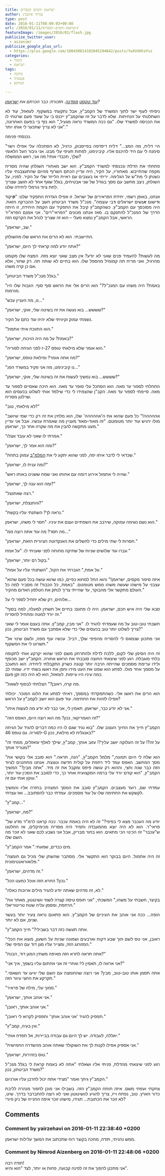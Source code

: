 ```yaml
---
title: ישראמן והמים הכבדים
author: נמרוד איזנברג
type: post
date: 2016-01-11T08:09:03+00:00
url: /2016/01/11/ישראמן-והמים-הכבדים/
featureImage: /images/2016/01/flash.jpg
publicize_twitter_user:
  - aizenimr
publicize_google_plus_url:
  - https://plus.google.com/108430814102045194842/posts/YwXVXHtoYsz
categories:
  - הומור
  - ישראמן
tags:
  - כתיבה
  - פנטסיה
  - קומיקס

---
```

<p align="justify">
  <em><a href="/2015/12/27/%d7%a9%d7%99%d7%98-%d7%a9%d7%9b%d7%95%d7%aa%d7%91%d7%99%d7%9d-%d7%91%d7%a1%d7%93%d7%a0%d7%aa-%d7%9b%d7%aa%d7%99%d7%91%d7%94/">עוד טקסט</a> <a href="/2015/12/29/%d7%94%d7%a7%d7%a1%d7%9d-%d7%94%d7%a8%d7%90%d7%a9%d7%95%d7%9f-%d7%a9%d7%9c%d7%99/">מסדנה</a>. תזכורת: כבר הכרתם את <a href="/2016/01/06/%d7%99%d7%a9%d7%a8%d7%90%d7%9e%d7%9f/" target="_blank" rel="noopener noreferrer">ישראמן</a>?</em>
</p>

<p align="justify">
  <span lang="he-IL">ניסיתי לעוף ישר לתוך המשרד של הקמב</span><span lang="en-US">"</span><span lang="he-IL">ץ</span><span lang="en-US">, </span><span lang="he-IL">אבל נתקעתי במשקוף</span><span lang="en-US">. </span><span lang="he-IL">לעזאזל</span><span lang="en-US">, </span><span lang="he-IL">עוד לא השתלטתי על הנחיתות</span><span lang="en-US">. </span><span lang="he-IL">שלא לדבר על זה שהקמב</span><span lang="en-US">"</span><span lang="he-IL">ץ ייכנס בי על שעוד פעם שרטתי לו את הכניסה למשרד שלו</span><span lang="en-US">. "</span><span lang="he-IL">גם ככה המשרד נראה מגעיל</span><span lang="en-US">," </span><span lang="he-IL">הוא נזף בי בפעם האחרונה</span><span lang="en-US">, "</span><span lang="he-IL">אני לא צריך שתכער לי אותו יותר</span><span lang="en-US">."</span>
</p>

<p align="justify">
  <span lang="he-IL">נכנסתי פנימה</span><span lang="en-US">.</span>
</p>

<p align="justify">
  <span lang="en-US">"</span><span lang="he-IL">היי דלית</span><span lang="en-US">, </span><span lang="he-IL">מה המצ</span><span lang="en-US">&#8230;" </span><span lang="he-IL">דלית דיפדפה בפייסבוק</span><span lang="en-US">, </span><span lang="he-IL">כרגיל</span><span lang="en-US">, </span><span lang="he-IL">לא הסתכלה עלי אפילו וישר סימנה לי עם היד להיכנס אליו</span><span lang="en-US">. </span><span lang="he-IL">קיבינימט</span><span lang="en-US">, </span><span lang="he-IL">לפחות תעיפי עלי מבט</span><span lang="en-US">. </span><span lang="he-IL">אני גיבור העל הלאומי שלך</span><span lang="en-US">, </span><span lang="he-IL">תכבדי אותי</span><span lang="en-US">! </span><span lang="he-IL">מה אני</span><span lang="en-US">, </span><span lang="he-IL">ראש הממשלה</span><span lang="en-US">?</span>
</p>

<p align="justify">
  <span lang="he-IL">פתחתי את הדלת ונכנסתי למשרד הקמב</span><span lang="en-US">"</span><span lang="he-IL">ץ</span><span lang="en-US">. </span><span lang="he-IL">הוא ישב מאחורי השולחן שהיה מסריח מקפה שהתייבש</span><span lang="en-US">. </span><span lang="he-IL">מאחוריו</span><span lang="en-US">, </span><span lang="he-IL">על הקיר</span><span lang="en-US">, </span><span lang="he-IL">היה עדיין הכתם השרוף מהיום שהתעצבנתי עליו כשנתן לי מת</span><span lang="en-US">"</span><span lang="he-IL">ש על הגלימה</span><span lang="en-US">. </span><span lang="he-IL">יריתי אז בעצבים עם ראיית הלייזר שלי על הקיר</span><span lang="en-US">. </span><span lang="he-IL">לפניו</span><span lang="en-US">, </span><span lang="he-IL">על השולחן</span><span lang="en-US">, </span><span lang="he-IL">ניצב מחשב עם מסך בגודל של שני אבטיחים</span><span lang="en-US">, </span><span lang="he-IL">בגלל שאף אחד לא חושב שצריך לתת ציוד נורמלי ליחידה שלנו</span><span lang="en-US">.</span>
</p>

<p align="justify">
  <span lang="he-IL">אנחנו, באופן רשמי, יחידת הפראירים של ישראל</span><span lang="en-US">. </span><span lang="he-IL">זו אפילו הגדרת התפקיד שלנו</span><span lang="en-US">: "</span><span lang="he-IL"><em><strong>פ</strong></em>יקוד ו<em><strong>ר</strong></em>ישום <em><strong>א</strong></em>נשים <em><strong>י</strong></em>שראלים <em><strong>ר</strong></em>בי עוצמה</span><span lang="en-US">". </span><span lang="he-IL">מנכ</span><span lang="en-US">"</span><span lang="he-IL">ל משרד הביטחון חשב על ההברקה הזאת</span><span lang="en-US">. </span><span lang="he-IL">היה מסוכסך עם הקמב</span><span lang="en-US">"</span><span lang="he-IL">ץ</span><span lang="en-US">. </span><span lang="he-IL">כשהקמב</span><span lang="en-US">"</span><span lang="he-IL">ץ קיבל את התפקיד עם הקמת היחידה</span><span lang="en-US">, </span><span lang="he-IL">זו היתה הדרך של המנכ</span><span lang="en-US">"</span><span lang="he-IL">ל להתנקם בו</span><span lang="en-US">. </span><span lang="he-IL">מאז אנחנו מכונים </span><span lang="en-US">"</span><span lang="he-IL">הפראי</span><span lang="en-US">"</span><span lang="he-IL">רים</span><span lang="en-US">". </span><span lang="he-IL">אני אמנם הפרא</span><span lang="en-US">"</span><span lang="he-IL">יר הראשי, אבל הקמב</span><span lang="en-US">"</span><span lang="he-IL">ץ נמצא מעלי &#8211; הוא זה שצריך לנהל את הקרקס הזה</span><span lang="en-US">.</span>
</p>

<p align="justify">
  <span lang="en-US">"</span><span lang="he-IL">שב</span><span lang="en-US">, </span><span lang="he-IL">ישראמן</span><span lang="en-US">."</span>
</p>

<p align="justify">
  <span lang="he-IL">התיישבתי</span><span lang="en-US">. </span><span lang="he-IL">הוא לא הרים את הראש שלו מהשולחן</span><span lang="en-US">.</span>
</p>

<p align="justify">
  <span lang="en-US">"</span><span lang="he-IL">אתה יודע למה קראתי לך היום</span><span lang="en-US">, </span><span lang="he-IL">ישראמן</span><span lang="en-US">?"</span>
</p>

<p align="justify">
  <span lang="he-IL">מה לעשות</span><span lang="en-US">? </span><span lang="he-IL">להעמיד פנים שאני לא יודע</span><span lang="en-US">? </span><span lang="he-IL">אין מצב שאני יוצא מזה</span><span lang="en-US">. </span><span lang="he-IL">המצח שלו מקומט מהרגיל</span><span lang="en-US">, </span><span lang="he-IL">ואני מריח תה קמומיל מהספל שלו</span><span lang="en-US">. </span><span lang="he-IL">הוא בחיים לא שותה תה</span><span lang="en-US">. </span><span lang="he-IL">רק שחור</span><span lang="en-US">, </span><span lang="he-IL">אלא אם כן קרה משהו</span><span lang="en-US">.</span>
</p>

<p align="justify">
  <span lang="en-US">"</span><span lang="he-IL">בגלל מנכ</span><span lang="en-US">"</span><span lang="he-IL">ל משרד הביטחון</span><span lang="en-US">."</span>
</p>

<p align="justify">
  <span lang="en-US">"</span><span lang="he-IL">באמת</span><span lang="en-US">? </span><span lang="he-IL">היה משהו עם המנכ</span><span lang="en-US">"</span><span lang="he-IL">ל</span><span lang="en-US">?" </span><span lang="he-IL">הוא הרים אלי את הראש סוף סוף</span><span lang="en-US">. </span><span lang="he-IL">הגבות שלו היו מורמות</span><span lang="en-US">.</span>
</p>

<p align="justify">
  <span lang="en-US">"</span><span lang="he-IL">נו</span><span lang="en-US">, </span><span lang="he-IL">מה העניין עכש…</span><span lang="en-US">"</span>
</p>

<p align="justify">
  <span lang="en-US">"</span><span lang="he-IL">שששש… בוא נעשה את זה בשיטה שלי</span><span lang="en-US">, </span><span lang="he-IL">אוקי</span><span lang="en-US">, </span><span lang="he-IL">ישראמן</span><span lang="en-US">?"</span>
</p>

<p align="justify">
  <span lang="he-IL">נשמתי עמוק וקיוויתי שלא יהיה עוד כתם על הקיר</span><span lang="en-US">.</span>
</p>

<p align="justify">
  <span lang="en-US">"</span><span lang="he-IL">הוא התווכח איתי אתמול</span><span lang="en-US">."</span>
</p>

<p align="justify">
  <span lang="en-US">"</span><span lang="he-IL">באמת</span><span lang="en-US">? </span><span lang="he-IL">על מה היה הויכוח</span><span lang="en-US">, </span><span lang="he-IL">ישראמן</span><span lang="en-US">?"</span>
</p>

<p align="justify">
  <span lang="en-US">"</span><span lang="he-IL">הוא אומר שלא מילאתי טופס </span><span lang="en-US">27-</span><span lang="he-IL">ז לפני הגיחה לסוריה</span><span lang="en-US">."</span>
</p>

<p align="justify">
  <span lang="en-US">"</span><span lang="he-IL">מה אתה אומר</span><span lang="en-US">? </span><span lang="he-IL">ומילאת טופס</span><span lang="en-US">, </span><span lang="he-IL">ישראמן</span><span lang="en-US">?"</span>
</p>

<p align="justify">
  <span lang="en-US">"</span><span lang="he-IL">נו קיבינימט</span><span lang="en-US">, </span><span lang="he-IL">מה אני פקיד במשרד הפנ…</span><span lang="en-US">"</span>
</p>

<p align="justify">
  <span lang="en-US">"</span><span lang="he-IL">שששש… בוא נמשיך לעשות את זה בשיטה שלי</span><span lang="en-US">, </span><span lang="he-IL">אוקי</span><span lang="en-US">, </span><span lang="he-IL">ישראמן</span><span lang="en-US">?"</span>
</p>

<p align="justify">
  <span lang="he-IL">התחלתי לספור עד מאה</span><span lang="en-US">. </span><span lang="he-IL">הוא הסתכל עלי סופר עד מאה</span><span lang="en-US">. </span><span lang="he-IL">הוא חיכה שאסיים לספור עד מאה</span><span lang="en-US">. </span><span lang="he-IL">סיימתי לספור עד מאה</span><span lang="en-US">. </span><span lang="he-IL">הקב</span><span lang="en-US">"</span><span lang="he-IL">ן שהצמידו לי כדי שילמד אותי לשלוט בכעסים הוא שרלטן מסריח</span><span lang="en-US">.</span>
</p>

<p align="justify">
  <span lang="en-US">"</span><span lang="he-IL">לא מילאתי</span><span lang="en-US">, </span><span lang="he-IL">טוב</span><span lang="en-US">?"</span>
</p>

<p align="justify">
  <span lang="en-US">"</span><span lang="he-IL">אההההה</span><span lang="en-US">!" </span><span lang="he-IL">כל פעם שהוא את ה</span><span lang="en-US">'</span><span lang="he-IL">אההההה</span><span lang="en-US">' </span><span lang="he-IL">שלו</span><span lang="en-US">, </span><span lang="he-IL">הוא מלחין את זה רק כדי שמי שיושב מולו ירגיש עוד יותר מטומטם</span><span lang="en-US">. "</span><span lang="he-IL">זה מאוד</span><span lang="en-US">&#8211;</span><span lang="he-IL">מאוד מעניין מה שאמרת עכשיו</span><span lang="en-US">. </span><span lang="he-IL">אבל אני עדיין מעט מתקשה להבין את מה שקרה אחר כך</span><span lang="en-US">, </span><span lang="he-IL">ישראמן</span><span lang="en-US">."</span>
</p>

<p align="justify">
  <span lang="en-US">"</span><span lang="he-IL">אמרתי לו שאני לא עובד אצלו</span><span lang="en-US">."</span>
</p>

<p align="justify">
  <span lang="en-US">"</span><span lang="he-IL">ומה הוא אמר לך</span><span lang="en-US">, </span><span lang="he-IL">ישראמן</span><span lang="en-US">?"</span>
</p>

<p align="justify">
  <span lang="en-US">"</span><span lang="he-IL">שכדאי לי לדבר איתו יפה</span><span lang="en-US">, </span><span lang="he-IL">לפני שהוא יתקע לי את <a href="https://he.wikipedia.org/wiki/%D7%94%D7%9E%D7%9E%D7%95%D7%A0%D7%94_%D7%A2%D7%9C_%D7%94%D7%91%D7%99%D7%98%D7%97%D7%95%D7%9F_%D7%91%D7%9E%D7%A2%D7%A8%D7%9B%D7%AA_%D7%94%D7%91%D7%99%D7%98%D7%97%D7%95%D7%9F">המלמ</a></span><a href="https://he.wikipedia.org/wiki/%D7%94%D7%9E%D7%9E%D7%95%D7%A0%D7%94_%D7%A2%D7%9C_%D7%94%D7%91%D7%99%D7%98%D7%97%D7%95%D7%9F_%D7%91%D7%9E%D7%A2%D7%A8%D7%9B%D7%AA_%D7%94%D7%91%D7%99%D7%98%D7%97%D7%95%D7%9F"><span lang="en-US">"</span></a><span lang="he-IL"><a href="https://he.wikipedia.org/wiki/%D7%94%D7%9E%D7%9E%D7%95%D7%A0%D7%94_%D7%A2%D7%9C_%D7%94%D7%91%D7%99%D7%98%D7%97%D7%95%D7%9F_%D7%91%D7%9E%D7%A2%D7%A8%D7%9B%D7%AA_%D7%94%D7%91%D7%99%D7%98%D7%97%D7%95%D7%9F">ב</a> עמוק בתחת</span><span lang="en-US">."</span>
</p>

<p align="justify">
  <span lang="en-US">"</span><span lang="he-IL">ומה ענית לו</span><span lang="en-US">, </span><span lang="he-IL">ישראמן</span><span lang="en-US">?"</span>
</p>

<p align="justify">
  <span lang="en-US">"</span><span lang="he-IL">שהיה לי אתמול אירוע דומה עם אחותו ואני שמח ששנינו באותו ראש</span><span lang="en-US">."</span>
</p>

<p align="justify">
  <span lang="en-US">"</span><span lang="he-IL">ומה הוא ענה לך</span><span lang="en-US">, </span><span lang="he-IL">ישראמן</span><span lang="en-US">?"</span>
</p>

<p align="justify">
  <span lang="en-US">"</span><span lang="he-IL">רצה שאתנצל</span><span lang="en-US">."</span>
</p>

<p align="justify">
  <span lang="en-US">"</span><span lang="he-IL">והתנצלת</span><span lang="en-US">, </span><span lang="he-IL">ישראמן</span><span lang="en-US">?"</span>
</p>

<p align="justify">
  <span lang="en-US">"</span><span lang="he-IL">נראה לך</span><span lang="en-US">? </span><span lang="he-IL">השתנתי עליו בקשת</span><span lang="en-US">."</span>
</p>

<p align="justify">
  <span lang="he-IL">הוא נשם נשימה עמוקה</span><span lang="en-US">, </span><span lang="he-IL">שירבב את השפתיים ועצם את עיניו</span><span lang="en-US">. "</span><span lang="he-IL">חסר לי משהו</span><span lang="en-US">, </span><span lang="he-IL">ישראמן</span><span lang="en-US">."</span>
</p>

<p align="justify">
  <span lang="en-US">"</span><span lang="he-IL">מה חסר</span><span lang="en-US">? </span><span lang="he-IL">מה עוד אתה רוצה ממ…</span><span lang="en-US">"</span>
</p>

<p align="justify">
  <span lang="en-US">"</span><span lang="he-IL">חסרות לי שתי מילים כדי להשלים את האנקדוטה הציורית הזאת</span><span lang="en-US">, </span><span lang="he-IL">ישראמן</span><span lang="en-US">."</span>
</p>

<p align="justify">
  <span lang="he-IL">עברו עוד שלושים שניות של שתיקה מתוחה לפני שעניתי לו</span><span lang="en-US">. "</span><span lang="he-IL">על אמת</span><span lang="en-US">."</span>
</p>

<p align="justify">
  <span lang="en-US">"</span><span lang="he-IL">בקול רם יותר</span><span lang="en-US">, </span><span lang="he-IL">ישראמן</span><span lang="en-US">."</span>
</p>

<p align="justify">
  <span lang="en-US">"</span><span lang="he-IL">על אמת</span><span lang="en-US">," </span><span lang="he-IL">הגברתי את הקול</span><span lang="en-US">, "</span><span lang="he-IL">השתנתי עליו על אמת</span><span lang="en-US">."</span>
</p>

<p align="justify">
  <span lang="en-US">"</span><span lang="he-IL">איזה סיפור מקסים</span><span lang="en-US">, </span><span lang="he-IL">ישראמן</span><span lang="en-US">!" </span><span lang="he-IL">והוא החל למחוא כפיים</span><span lang="en-US">, </span><span lang="he-IL">כמו שהוא עושה בכל פעם שהוא עצבני על מישהו שעשה משהו ממש מטומטם</span><span lang="en-US">. "</span><span lang="he-IL">באמת</span><span lang="en-US">, </span><span lang="he-IL">כל הכבוד</span><span lang="en-US">! </span><span lang="he-IL">זה מסביר למה כל העולם מתקשר אלי מהבוקר</span><span lang="en-US">, </span><span lang="he-IL">עד שהייתי צריך לנתק את הטלפון האדום מהקיר</span><span lang="en-US">."</span>
</p>

<p align="justify">
  <span lang="he-IL">אלוהים</span><span lang="en-US">, </span><span lang="he-IL">רק שלא יתחיל לספר לי על…</span>
</p>

<p align="justify">
  <span lang="en-US">"</span><span lang="he-IL">סבא שלי היה איש חכם</span><span lang="en-US">, </span><span lang="he-IL">ישראמן</span><span lang="en-US">. </span><span lang="he-IL">היה לו פתגם</span><span lang="en-US">: </span><span lang="he-IL">בחיים אל תשתין למעלה</span><span lang="en-US">, </span><span lang="he-IL">למה בסוף זה יורד למטה ומתחיל להסריח</span><span lang="en-US">."</span>
</p>

<p align="justify">
  <span lang="he-IL">חשבתי טוב</span><span lang="en-US">&#8211;</span><span lang="he-IL">טוב על מה שעמדתי להגיד לו</span><span lang="en-US">. "</span><span lang="he-IL">אני מבין</span><span lang="en-US">, </span><span lang="he-IL">קמב</span><span lang="en-US">"</span><span lang="he-IL">ץ</span><span lang="en-US">. </span><span lang="he-IL">אתה בעצם אומר לי שאני צריך לשלוט יותר טוב בכעסים שלי כדי שלא אסתבך עם משרד הביטחון</span><span lang="en-US">, </span><span lang="he-IL">נכון</span><span lang="en-US">?"</span>
</p>

<p align="justify">
  <span lang="en-US">"</span><span lang="he-IL">אני מתכוון שנמאס לי להסריח מהפיפי שלך</span><span lang="en-US">, </span><span lang="he-IL">דביל</span><span lang="en-US">. </span><span lang="he-IL">עכשיו עוף מפה</span><span lang="en-US">, </span><span lang="he-IL">ולשם שינוי אל תשרוט לי את המשקוף</span><span lang="en-US">."</span>
</p>

<p align="justify">
  <span lang="he-IL">זה היה הסימן שלי לקום</span><span lang="en-US">, </span><span lang="he-IL">ללכת לדלת ולהתרחק משם לפני שהוא יקרקע אותי לתקופה בלתי מוגבלת</span><span lang="en-US">. </span><span lang="he-IL">רגע לפני שיצאתי החוצה סובבתי את הראש אחורה</span><span lang="en-US">. </span><span lang="he-IL">הקמב</span><span lang="en-US">"</span><span lang="he-IL">ץ ישב מכופף ולידו ערימת מסמכים שהייתה הרבה יותר קטנה כשרק התקבלתי ליחידה</span><span lang="en-US">. </span><span lang="he-IL">הוא התעכב על מסמך אחד מולו</span><span lang="en-US">. </span><span lang="he-IL">לפתע הוא שמט את העט מידו וחפן את ראשו בשתי ידיו</span><span lang="en-US">. </span><span lang="he-IL">שמתי לב כמה עיניו היו עייפות</span><span lang="en-US">. </span><span lang="he-IL">לעזאזל</span><span lang="en-US">, </span><span lang="he-IL">הוא לא היה כזה זקן פעם</span><span lang="en-US">.</span>
</p>

<p align="justify">
  <span lang="en-US">"</span><span lang="he-IL">מה קרה</span><span lang="en-US">, </span><span lang="he-IL">ראובן</span><span lang="en-US">?" </span><span lang="he-IL">הצלחתי לבסוף לשאול</span><span lang="en-US">.</span>
</p>

<p align="justify">
  <span lang="he-IL">הוא הרים את ראשו אלי</span><span lang="en-US">. </span><span lang="he-IL">כשהתמקדתי במסמך</span><span lang="en-US">, </span><span lang="he-IL">ראיתי לפתע את הלוגו המוכר</span><span lang="en-US">. </span><span lang="he-IL">יכולתי אפילו לזהות את החתימה</span><span lang="en-US">. </span><span lang="he-IL">עוד פעם הוא יושב לקמב</span><span lang="en-US">"</span><span lang="he-IL">ץ על הראש</span><span lang="en-US">?</span>
</p>

<p align="justify">
  <span lang="en-US">"</span><span lang="he-IL">אני לא יודע כבר</span><span lang="en-US">, </span><span lang="he-IL">ישראמן</span><span lang="en-US">. </span><span lang="he-IL">תאמין לי</span><span lang="en-US">, </span><span lang="he-IL">אני כבר לא יודע מה לעשות איתו</span><span lang="en-US">."</span>
</p>

<p align="justify">
  <span lang="en-US">"</span><span lang="he-IL">זה האמריקאי</span><span lang="en-US">, </span><span lang="he-IL">נכון</span><span lang="en-US">? </span><span lang="he-IL">מה הוא רוצה היום</span><span lang="en-US">, </span><span lang="he-IL">האפס הזה</span><span lang="en-US">?"</span>
</p>

<p align="justify">
  <span lang="he-IL">הקמב<span lang="en-US">"</span><span lang="he-IL">ץ </span>חייך את החיוך העצוב שלו</span><span lang="en-US">. "</span><span lang="he-IL">בוא נגיד שגם לו היו כמה דברים להגיד על הגיחה לסוריה</span><span lang="en-US">. </span><span lang="he-IL">גם טופס </span><span lang="en-US">46-G </span><span lang="he-IL">באנגלית לא מילאת</span><span lang="en-US">, </span><span lang="he-IL">נכון</span><span lang="en-US">?"</span>
</p>

<p align="justify">
  <span lang="en-US">"</span><span lang="he-IL">על זה</span><span lang="en-US">?! </span><span lang="he-IL">על זה העלוקה יושב עליך</span><span lang="en-US">?! </span><span lang="he-IL">עזוב אותך</span><span lang="en-US">, </span><span lang="he-IL">קמב</span><span lang="en-US">"</span><span lang="he-IL">ץ</span><span lang="en-US">, </span><span lang="he-IL">שילך לאלף עזאזלים</span><span lang="en-US">, </span><span lang="he-IL">ממתי זה מטריד אותך</span><span lang="en-US">?"</span>
</p>

<p align="justify">
  <span lang="en-US">"</span><span lang="he-IL">הוא שלח לי היום תמונה</span><span lang="en-US">," </span><span lang="he-IL">מלמל הקמב</span><span lang="en-US">"</span><span lang="he-IL">ץ</span><span lang="en-US">, "</span><span lang="he-IL">הנה</span><span lang="en-US">, </span><span lang="he-IL">תראה</span><span lang="en-US">." </span><span lang="he-IL">הוא סובב אלי בקושי את מסך המחשב</span><span lang="en-US">. </span><span lang="he-IL">האפס עמד ליד רחפת על קולית חדשה ונוצצת</span><span lang="en-US">. </span><span lang="he-IL">אנחנו מתחננים לציוד הזה כבר שנה וחצי</span><span lang="en-US">, </span><span lang="he-IL">וההוא רק עושה פיפס ומקבל את זה מיד</span><span lang="en-US">. "</span><span lang="he-IL">אתה מבין</span><span lang="en-US">?" </span><span lang="he-IL">המשיך הקמב</span><span lang="en-US">"</span><span lang="he-IL">ץ</span><span lang="en-US">, "</span><span lang="he-IL">הוא קודם יורד עלי ברמה המקצועית ואחר כך</span><span lang="en-US">, </span><span lang="he-IL">כדי לסובב את הסכין עוד יותר</span><span lang="en-US">, </span><span lang="he-IL">עוקץ אותי עם זה</span><span lang="en-US">."</span>
</p>

<p align="justify">
  <span lang="he-IL">עמדתי שם</span><span lang="en-US">, </span><span lang="he-IL">רועד מעצבים</span><span lang="en-US">. </span><span lang="he-IL">הקמב</span><span lang="en-US">"</span><span lang="he-IL">ץ סובב את המסך המצהיב בחזרה אליו והמשיך לקשקש את החתימה שלו על עוד מסמכים</span><span lang="en-US">. </span><span lang="he-IL">עמדתי כבר להסתובב… ואז עצרתי</span><span lang="en-US">.</span>
</p>

<p align="justify">
  <span lang="en-US">"</span><span lang="he-IL">קמב</span><span lang="en-US">"</span><span lang="he-IL">ץ…</span><span lang="en-US">"</span>
</p>

<p align="justify">
  <span lang="en-US">"</span><span lang="he-IL">מה</span><span lang="en-US">, </span><span lang="he-IL">ישראמן</span><span lang="en-US">?"</span>
</p>

<p align="justify">
  <span lang="en-US">"</span><span lang="he-IL">יודע מה העכבר מצא לי בפיפי</span><span lang="en-US">?" </span><span lang="he-IL">זה לא היה באמת עכבר</span><span lang="en-US">. </span><span lang="he-IL">ככה קראנו לרמ</span><span lang="en-US">"</span><span lang="he-IL">ד מדע של פראי</span><span lang="en-US">"</span><span lang="he-IL">ר</span><span lang="en-US">. </span><span lang="he-IL">הוא לא היה יוצא מהמעבדה ותמיד היה מסריח מכימיקלים</span><span lang="en-US">, </span><span lang="he-IL">אז החלטנו ש</span><span lang="en-US">"</span><span lang="he-IL">עכבר</span><span lang="en-US">" </span><span lang="he-IL">זה הכינוי הכי מתאים</span><span lang="en-US">. </span><span lang="he-IL">הוא בחור מבריק</span><span lang="en-US">, </span><span lang="he-IL">אבל אני נשבע לכם שאני לא זוכר מה השם שלו</span><span lang="en-US">.</span>
</p>

<p align="justify">
  <span lang="en-US">"</span><span lang="he-IL">מים כבדים</span><span lang="en-US">, </span><span lang="he-IL">שמעתי</span><span lang="en-US">." </span><span lang="he-IL">אמר הקמב</span><span lang="en-US">"</span><span lang="he-IL">ץ</span><span lang="en-US">.</span>
</p>

<p align="justify">
  <span lang="en-US">"</span><span lang="he-IL">זה היה אתמול</span><span lang="en-US">. </span><span lang="he-IL">היום בבוקר הוא התקשר אלי</span><span lang="en-US">. </span><span lang="he-IL">מסתבר שהשתן שלי מכיל גם <span lang="he-IL">חומצה פלואורואנטימונית</span></span><span lang="en-US">."</span>
</p>

<p align="justify">
  <span lang="en-US">"</span><span lang="he-IL">זה מדהים</span><span lang="en-US">, </span><span lang="he-IL">ישראמן</span><span lang="en-US">."</span>
</p>

<p align="justify">
  <span lang="en-US">"</span><span lang="he-IL">נכון</span><span lang="en-US">? </span><span lang="he-IL">החרא הזה אוכל כמעט הכל</span><span lang="en-US">."</span>
</p>

<p align="justify">
  <span lang="en-US">"</span><span lang="he-IL">לא</span><span lang="en-US">, </span><span lang="he-IL">זה מדהים שאתה יודע להגיד מילים ארוכות כאלה</span><span lang="en-US">."</span>
</p>

<p align="justify">
  <span lang="en-US">"</span><span lang="he-IL">בקיצר</span><span lang="en-US">, </span><span lang="he-IL">חשבתי על משהו</span><span lang="en-US">," </span><span lang="he-IL">המשכתי</span><span lang="en-US">, "</span><span lang="he-IL">אני תופס טיסה קצרה לשמי וושינגטון</span><span lang="en-US">, </span><span lang="he-IL">מאתר את הרחפת</span><span lang="en-US">, </span><span lang="he-IL">ומסמן עליה שטח טריטוריאלי</span><span lang="en-US">."</span>
</p>

<p align="justify">
  <span lang="he-IL"><span lang="he-IL">הופה… ככה אני אוהב את העיניים של הקמב</span></span><span lang="en-US">"</span><span lang="he-IL"><span lang="he-IL">ץ</span></span><span lang="en-US">. </span><span lang="he-IL"><span lang="he-IL">הוא </span><span lang="he-IL">פתאום </span><span lang="he-IL">נראה צעיר יותר בעשר שנים</span></span><span lang="en-US">, </span><span lang="he-IL"><span lang="he-IL">אם לא יותר</span></span><span lang="en-US">.</span>
</p>

<p align="justify">
  <span lang="en-US">"</span><span lang="he-IL"><span lang="he-IL">אתה תעשה </span><span lang="he-IL">כזה </span><span lang="he-IL">דבר בשבילי</span></span><span lang="en-US">?" </span><span lang="he-IL"><span lang="he-IL">חייך הקמב</span></span><span lang="en-US">"</span><span lang="he-IL"><span lang="he-IL">ץ</span></span><span lang="en-US">.</span>
</p>

<p align="justify">
  <span lang="en-US">"</span><span lang="he-IL">ראובן</span><span lang="en-US">, </span><span lang="he-IL">אני טס לשם תוך שבע דקות וארבעים ושמונה שניות על השעון</span><span lang="en-US">, </span><span lang="he-IL">מוצא את הכלי המזורגג הזה</span><span lang="en-US">, </span><span lang="he-IL">ומצייר עליו מגן דוד עם הפיפי שלי</span><span lang="en-US">."</span>
</p>

<p align="justify">
  <span lang="en-US">"</span><span lang="he-IL">אתה תראה לחרא הזה מאיפה משתין המגן דוד</span><span lang="en-US">, </span><span lang="he-IL">הבנת</span><span lang="en-US">?"</span>
</p>

<p align="justify">
  <span lang="en-US">"</span><span lang="he-IL">אני אראה לו</span><span lang="en-US">, </span><span lang="he-IL">תאמין לי</span><span lang="en-US">! </span><span lang="he-IL">ואחרי זה אני אחתום עליו בשמך</span><span lang="en-US">, </span><span lang="he-IL">איך אני</span><span lang="en-US">?"</span>
</p>

<p align="justify">
  <span lang="en-US">"</span><span lang="he-IL"><span lang="he-IL">אתה תסמן אותו טוב</span></span><span lang="en-US">&#8211;</span><span lang="he-IL"><span lang="he-IL">טוב</span></span><span lang="en-US">, </span><span lang="he-IL"><span lang="he-IL">מבין</span></span><span lang="en-US">? </span><span lang="he-IL"><span lang="he-IL">א</span><span lang="he-IL">נ</span><span lang="he-IL">י רוצה שהחומצה עם השם שלי יגיעו עד השאסי</span></span><span lang="en-US">. </span><span lang="he-IL"><span lang="he-IL">תקרקע את </span><span lang="he-IL">החצי עיוור</span><span lang="he-IL"> הזה</span></span><span lang="en-US">."</span>
</p>

<p align="justify">
  <span lang="en-US">"</span><span lang="he-IL">סמוך עלי</span><span lang="en-US">, </span><span lang="he-IL">מילה של פראיר</span><span lang="en-US">."</span>
</p>

<p align="justify">
  <span lang="en-US">"</span><span lang="he-IL">אני אוהב אותך</span><span lang="en-US">, </span><span lang="he-IL">ישראמן</span><span lang="en-US">."</span>
</p>

<p align="justify">
  <span lang="en-US">"</span><span lang="he-IL">אני אוהב אותך</span><span lang="en-US">, </span><span lang="he-IL">ראובן</span><span lang="en-US">."</span>
</p>

<p align="justify">
  <span lang="en-US">"</span><span lang="he-IL">תפסיק להגיד </span><span lang="en-US">'</span><span lang="he-IL">אני אוהב אותך</span><span lang="en-US">' </span><span lang="he-IL">ותפסיק לקרוא לי ראובן</span><span lang="en-US">."</span>
</p>

<p align="justify">
  <span lang="en-US">"</span><span lang="he-IL">אין בעיה</span><span lang="en-US">, </span><span lang="he-IL">קמב</span><span lang="en-US">"</span><span lang="he-IL">ץ</span><span lang="en-US">."</span>
</p>

<p align="justify">
  <span lang="en-US">"</span><span lang="he-IL">יאללה</span><span lang="en-US">, </span><span lang="he-IL">לעבודה</span><span lang="en-US">. </span><span lang="he-IL">יש לך היום גם עבודה בביירות</span><span lang="en-US">, </span><span lang="he-IL">אל תפדח אותי</span><span lang="en-US">."</span>
</p>

<p align="justify">
  <span lang="en-US">"</span><span lang="he-IL">אני אספיק אפילו לקנות לך את השוקולד שאתה אוהב מהשדרה החמישית</span><span lang="en-US">."</span>
</p>

<p align="justify">
  <span lang="en-US">"</span><span lang="he-IL">טוס בזהירות</span><span lang="en-US">, </span><span lang="he-IL">ישראמן</span><span lang="en-US">."</span>
</p>

<p align="justify">
  <span lang="he-IL">רגע לפני שיצאתי מהדלת</span><span lang="en-US">, </span><span lang="he-IL">פניתי אליו ושאלתי </span><span lang="en-US">"</span><span lang="he-IL">אתה לא באמת קראת לי בגלל מנכ</span><span lang="en-US">"</span><span lang="he-IL">ל משרד הביטחון</span><span lang="en-US">, </span><span lang="he-IL">נכון</span><span lang="en-US">?"</span>
</p>

<p align="justify">
  <span lang="he-IL">הקמב</span><span lang="en-US">"</span><span lang="he-IL">ץ גיחך ואמר </span><span lang="en-US">"</span><span lang="he-IL">מצידי אתה יכול לחרבן עליו אורניום</span><span lang="en-US">."</span>
</p>

<p align="justify">
  <span lang="he-IL">צחקתי ועפתי משם</span><span lang="en-US">. </span><span lang="he-IL">איזה תותח הקמב</span><span lang="en-US">"</span><span lang="he-IL">ץ הזה</span><span lang="en-US">. </span><span lang="he-IL">בשבילו אני מוכן לחפור מנהרה לליבת כדור הארץ</span><span lang="en-US">. </span><span lang="he-IL">טוב</span><span lang="en-US">, </span><span lang="he-IL">נפתח וייז</span><span lang="en-US">, </span><span lang="he-IL">צריך להגיע לוושינגטון ואני לא רוצה להתברבר בדרך</span><span lang="en-US">. </span><span lang="he-IL">שיט</span><span lang="en-US">, </span><span lang="he-IL">לא זוכר את הכתובת… תגידו</span><span lang="en-US">, </span><span lang="he-IL">מישהו זוכר איפה החנייה של ניק פיורי</span><span lang="en-US">?</span>
</p>

## Comments

### Comment by yairzehavi on 2016-01-11 22:38:40 +0200
ממש נהניתי, תודה, מחכה בקוצר רוח שתכתוב את המשך עלילות ישראמן.

### Comment by Nimrod Aizenberg on 2016-01-11 22:48:06 +0200
תודה רבה!  
אני מתכנן להפוך את זה לפינה קבועה, פחות או יותר, לצד "הוא והיא".